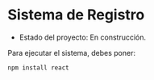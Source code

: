 <h1> Sistema de Registro </h1>

- Estado del proyecto: En construcción.

Para ejecutar el sistema, debes poner:

````npm install react````

